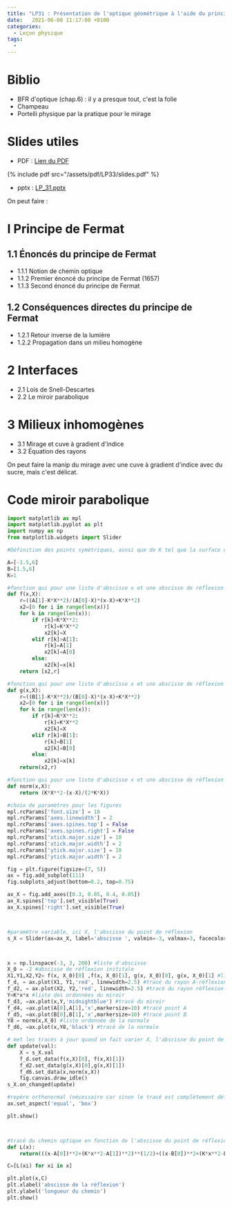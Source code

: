 ```yaml
---
title: "LP31 : Présentation de l'optique géométrique à l'aide du principe de Fermat"
date:   2021-06-08 11:17:00 +0100
categories:
  - Leçon physique
tags:
  - 
---
```


# Biblio
- BFR d'optique (chap.6) : il y a presque tout, c'est la folie
- Champeau
- Portelli physique par la pratique pour le mirage

# Slides utiles
- PDF : [Lien du PDF](/assets/pdf/LP33/slides.pdf)

{% include pdf src="/assets/pdf/LP33/slides.pdf" %}

- pptx : [LP_31.pptx](https://github.com/aure00/aure00.github.io/files/6661235/LP_31.pptx)

On peut faire : 
# I Principe de Fermat 
## 1.1 Énoncés du principe de Fermat 
- 1.1.1 Notion de chemin optique 
- 1.1.2 Premier énoncé du principe de Fermat (1657)
- 1.1.3 Second énoncé du principe de Fermat 
## 1.2 Conséquences directes du principe de Fermat
- 1.2.1 Retour inverse de la lumière 
- 1.2.2 Propagation dans un milieu homogène 

# 2 Interfaces 
- 2.1 Lois de Snell-Descartes 
- 2.2 Le miroir parabolique 

# 3 Milieux inhomogènes 
- 3.1 Mirage et cuve à gradient d'indice 
- 3.2 Équation des rayons 

On peut faire la manip du mirage avec une cuve à gradient d'indice avec du sucre, mais c'est délicat.

# Code miroir parabolique
```python
import matplotlib as mpl
import matplotlib.pyplot as plt
import numpy as np
from matplotlib.widgets import Slider

#Définition des points symétriques, ainsi que de K tel que la surface du miroir soit y=Kx^2

A=[-1.5,6]
B=[1.5,6]
K=1

#fonction qui pour une liste d'abscisse x et une abscisse de réflexion X renvoit [Xx,Y], liste des abscisses et ordonnée du segment entre le point A et le point de réflexion sur le miroir
def f(x,X):
    r=((A[1]-K*X**2)/(A[0]-X)*(x-X)+K*X**2)
    x2=[0 for i in range(len(x))]
    for k in range(len(x)):
        if r[k]<K*X**2:
            r[k]=K*X**2
            x2[k]=X
        elif r[k]>A[1]:
            r[k]=A[1]
            x2[k]=A[0]
        else:
            x2[k]=x[k]
    return [x2,r]

#fonction qui pour une liste d'abscisse x et une abscisse de réflexion X renvoit [Xx,Y], liste des abscisses et ordonnée du segment entre le point de réflexion sur le miroir et le point B
def g(x,X):
    r=((B[1]-K*X**2)/(B[0]-X)*(x-X)+K*X**2)
    x2=[0 for i in range(len(x))]
    for k in range(len(x)):
        if r[k]<K*X**2:
            r[k]=K*X**2
            x2[k]=X
        elif r[k]>B[1]:
            r[k]=B[1]
            x2[k]=B[0]
        else:
            x2[k]=x[k]
    return(x2,r)

#fonction qui pour une liste d'abscisse x et une abscisse de réflexion X renvoie une liste d'ordonnée correspondant à la normale au miroir au point de réflexion
def norm(x,X):
    return (K*X**2-(x-X)/(2*K*X))

#choix de paramètres pour les figures
mpl.rcParams['font.size'] = 18
mpl.rcParams['axes.linewidth'] = 2
mpl.rcParams['axes.spines.top'] = False
mpl.rcParams['axes.spines.right'] = False
mpl.rcParams['xtick.major.size'] = 10
mpl.rcParams['xtick.major.width'] = 2
mpl.rcParams['ytick.major.size'] = 10
mpl.rcParams['ytick.major.width'] = 2

fig = plt.figure(figsize=(7, 5))
ax = fig.add_subplot(111)
fig.subplots_adjust(bottom=0.2, top=0.75)

ax_X = fig.add_axes([0.3, 0.85, 0.4, 0.05])
ax_X.spines['top'].set_visible(True)
ax_X.spines['right'].set_visible(True)



#paramètre variable, ici X, l'abscisse du point de réflexion
s_X = Slider(ax=ax_X, label='abscisse ', valmin=-3, valmax=3, facecolor='orange')



x = np.linspace(-3, 3, 200) #liste d'abscisse
X_0 = -2 #abscisse de réflexion inititale
X1,Y1,X2,Y2= f(x, X_0)[0] ,f(x, X_0)[1], g(x, X_0)[0], g(x, X_0)[1] #listes initiales pour les rayons entre A, réflexion, et B
f_d, = ax.plot(X1, Y1,'red', linewidth=2.5) #tracé du rayon A-réflexion
f_d2, = ax.plot(X2, Y2,'red', linewidth=2.5) #tracé du rayon réflexion-B
Y=K*x*x #liste des ordonnées du miroir
f_d3, =ax.plot(x,Y,'midnightblue') #tracé du miroir
f_d4, =ax.plot(A[0],A[1],'x',markersize=10) #tracé point A
f_d5, =ax.plot(B[0],B[1],'x',markersize=10) #tracé point B
Y8 = norm(x,X_0) #liste ordonnée de la normale
f_d6, =ax.plot(x,Y8,'black') #tracé de la normale

# met les tracés à jour quand on fait varier X, l'abscisse du point de réflexion
def update(val):
    X = s_X.val
    f_d.set_data(f(x,X)[0], f(x,X)[1])
    f_d2.set_data(g(x,X)[0],g(x,X)[1])
    f_d6.set_data(x,norm(x,X))
    fig.canvas.draw_idle()
s_X.on_changed(update)

#repère orthonormal (nécessaire car sinon le tracé est complètement déformé, la normale ne semble pas du tout normale à la surface, et les interprétations sont compliquées)
ax.set_aspect('equal', 'box')

plt.show()



#tracé du chemin optique en fonction de l'abscisse du point de réflexion
def L(x):
    return(((x-A[0])**2+(K*x**2-A[1])**2)**(1/2)+((x-B[0])**2+(K*x**2-B[1])**2)**(1/2))

C=[L(xi) for xi in x]

plt.plot(x,C)
plt.xlabel('abscisse de la réflexion')
plt.ylabel('longueur du chemin')
plt.show()

```
